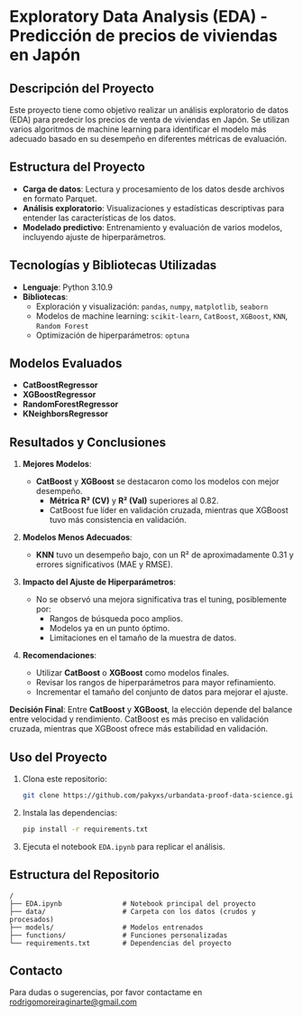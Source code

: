 # Exploratory Data Analysis (EDA) - Predicción de precios de viviendas en Japón

## Descripción del Proyecto
Este proyecto tiene como objetivo realizar un análisis exploratorio de datos (EDA) para predecir los precios de venta de viviendas en Japón. Se utilizan varios algoritmos de machine learning para identificar el modelo más adecuado basado en su desempeño en diferentes métricas de evaluación.

## Estructura del Proyecto
- **Carga de datos**: Lectura y procesamiento de los datos desde archivos en formato Parquet.
- **Análisis exploratorio**: Visualizaciones y estadísticas descriptivas para entender las características de los datos.
- **Modelado predictivo**: Entrenamiento y evaluación de varios modelos, incluyendo ajuste de hiperparámetros.

## Tecnologías y Bibliotecas Utilizadas
- **Lenguaje**: Python 3.10.9
- **Bibliotecas**:
  - Exploración y visualización: `pandas`, `numpy`, `matplotlib`, `seaborn`
  - Modelos de machine learning: `scikit-learn`, `CatBoost`, `XGBoost`, `KNN`, `Random Forest`
  - Optimización de hiperparámetros: `optuna`

## Modelos Evaluados
- **CatBoostRegressor**
- **XGBoostRegressor**
- **RandomForestRegressor**
- **KNeighborsRegressor**

## Resultados y Conclusiones
1. **Mejores Modelos**:
   - **CatBoost** y **XGBoost** se destacaron como los modelos con mejor desempeño.
     - **Métrica R² (CV)** y **R² (Val)** superiores al 0.82.
     - CatBoost fue líder en validación cruzada, mientras que XGBoost tuvo más consistencia en validación.

2. **Modelos Menos Adecuados**:
   - **KNN** tuvo un desempeño bajo, con un R² de aproximadamente 0.31 y errores significativos (MAE y RMSE).

3. **Impacto del Ajuste de Hiperparámetros**:
   - No se observó una mejora significativa tras el tuning, posiblemente por:
     - Rangos de búsqueda poco amplios.
     - Modelos ya en un punto óptimo.
     - Limitaciones en el tamaño de la muestra de datos.

4. **Recomendaciones**:
   - Utilizar **CatBoost** o **XGBoost** como modelos finales.
   - Revisar los rangos de hiperparámetros para mayor refinamiento.
   - Incrementar el tamaño del conjunto de datos para mejorar el ajuste.

**Decisión Final**: Entre **CatBoost** y **XGBoost**, la elección depende del balance entre velocidad y rendimiento. CatBoost es más preciso en validación cruzada, mientras que XGBoost ofrece más estabilidad en validación.

## Uso del Proyecto
1. Clona este repositorio:
   ```bash
   git clone https://github.com/pakyxs/urbandata-proof-data-science.git
   ```
2. Instala las dependencias:
   ```bash
   pip install -r requirements.txt
   ```
3. Ejecuta el notebook `EDA.ipynb` para replicar el análisis.

## Estructura del Repositorio
```
/
├── EDA.ipynb               # Notebook principal del proyecto
├── data/                   # Carpeta con los datos (crudos y procesados)
├── models/                 # Modelos entrenados
├── functions/              # Funciones personalizadas
└── requirements.txt        # Dependencias del proyecto
```

## Contacto
Para dudas o sugerencias, por favor contactame en rodrigomoreiraginarte@gmail.com

